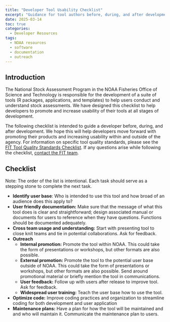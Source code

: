 ```yaml
---
title: "Developer Tool Usability Checklist"
excerpt: "Guidance for tool authors before, during, and after development to help promote usability of their tool long term."
date: 2025-03-14
toc: true
categories:
  - Developer Resources
tags:
  - NOAA resources
  - software
  - documentation
  - outreach
---
```


## Introduction

The National Stock Assessment Program in the NOAA Fisheries Office of Science and 
Technology is responsible for the development of a suite of tools (R packages, 
applications, and templates) to help users conduct and understand stock 
assessments. We have designed this checklist to help developers to promote and 
increase usability of their tools at all stages of development.

The following checklist is intended to guide a developer before, during, and 
after development. We hope this will help developers move forward with promoting 
their products and increasing usability within and outside of the agency. For 
information on specific tool quality standards, please see the [FIT Tool Quality 
Standards Checklist](https://noaa-fisheries-integrated-toolbox.github.io/resources/noaa%20fit/tool-quality-reviewer-checklists/). If any questions arise while following the checklist, [contact the FIT team](https://noaa-fisheries-integrated-toolbox.github.io/resources/contact/).

## Checklist

Note: The order of the list is intentional. Each task should serve as a stepping stone to complete the next task.

- **Identify user base**: Who is intended to use this tool and how broad of an audience does this apply to?
- **User friendly documentation:** Make sure that the message of what this tool does is clear and straightforward; design associated manual or documents for users to reference when they have questions. Functions should be documented adequately.
- **Cross team usage and understanding:** Start with presenting tool to close knit teams and tie in potential collaborations. Ask for feedback.
- **Outreach**
  - **Internal promotion:** Promote the tool within NOAA. This could take the form of presentations or workshops, but other formats are also possible.
  - **External promotion:** Promote the tool to the potential user base outside of NOAA. This could take the form of presentations or workshops, but other formats are also possible. Send around promotional material or briefly mention the tool in communications.
  - **User feedback:** Follow up with users after release to improve tool. Ask for feedback.
  - **Widespread user training:** Teach the user base how to use the tool.
- **Optimize code:** Improve coding practices and organization to streamline coding for both development and user application
- **Maintenance plans:** Have a plan for how the tool will be maintained and and who will maintain it. Communicate the maintenance plan to users.
